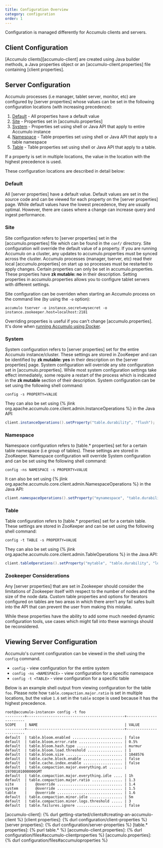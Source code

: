 ```yaml
---
title: Configuration Overview
category: configuration
order: 1
---
```


Configuration is managed differently for Accumulo clients and servers.

## Client Configuration

[Accumulo clients][accumulo-client] are created using Java builder methods, a Java properties object or an
[accumulo-client.properties] file containing [client properties].

## Server Configuration

Accumulo processes (i.e manager, tablet server, monitor, etc) are configured by [server properties] whose values can be
set in the following configuration locations (with increasing precedence):

1. [Default](#default) - All properties have a default value
2. [Site](#site) - Properties set in [accumulo.properties]
3. [System](#system) - Properties set using shell or Java API that apply to entire Accumulo instance
4. [Namespace](#namespace) - Table properties set using shell or Java API that apply to a table namespace
5. [Table](#table) - Table properties set using shell or Java API that apply to a table.

If a property is set in multiple locations, the value in the location with the highest precedence is used.

These configuration locations are described in detail below:

### Default

All [server properties] have a default value. Default values are set in the source code and can be viewed for each property on the [server properties] page.
While default values have the lowest precedence, they are usually optimal.  However, there are cases where a change can increase query and ingest performance.

### Site

Site configuration refers to [server properties] set in the [accumulo.properties] file which can be found in the `conf/` directory. Site configuration will override the default value
of a property. If you are running Accumulo on a cluster, any updates to accumulo.properties must be synced across the cluster. Accumulo processes (manager, tserver, etc) read their
local [accumulo.properties] on start up so processes must be restarted to apply changes. Certain properties can only be set in accumulo.properties. These properties have **zk mutable: no**
in their description. Setting properties in accumulo.properties allows you to configure tablet servers with different settings.

Site configuration can be overriden when starting an Accumulo process on the command line (by using the `-o` option):
```
accumulo tserver -o instance.secret=mysecret -o instance.zookeeper.host=localhost:2181
```
Overriding properties is useful if you can't change [accumulo.properties]. It's done when [running Accumulo using Docker](https://github.com/apache/accumulo-docker).

### System

System configuration refers to [server properties] set for the entire Accumulo instance/cluster. These settings are stored in ZooKeeper and can be identified by **zk mutable: yes**
in their description on the [server properties] page. System configuration will override any site configuration set in [accumulo.properties]. While most system configuration
settings take effect immediately, some require a restart of the process which is indicated in the **zk mutable** section of their description. System configuration can be set using
the following shell command:

    config -s PROPERTY=VALUE

They can also be set using {% jlink org.apache.accumulo.core.client.admin.InstanceOperations %} in the Java API:

```java
client.instanceOperations().setProperty("table.durability", "flush");
```

### Namespace

Namespace configuration refers to [table.* properties] set for a certain table namespace (i.e group of tables). These settings are stored in ZooKeeper. Namespace configuration
will override System configuration and can be set using the following shell command:

    config -ns NAMESPACE -s PROPERTY=VALUE

It can also be set using {% jlink org.apache.accumulo.core.client.admin.NamespaceOperations %} in the Java API:

```java
client.namespaceOperations().setProperty("mynamespace", "table.durability", "sync");
```

### Table

Table configuration refers to [table.* properties] set for a certain table. These settings are stored in ZooKeeper and can be set using the following shell command:

    config -t TABLE -s PROPERTY=VALUE

They can also be set using {% jlink org.apache.accumulo.core.client.admin.TableOperations %} in the Java API:

```java
client.tableOperations().setProperty("mytable", "table.durability", "log");
```

### Zookeeper Considerations

Any [server properties] that are set in Zookeeper should consider the limitations of Zookeeper itself with respect to the
number of nodes and the size of the node data. Custom table properties and options for Iterators configured on tables
are two areas in which there aren't any fail safes built into the API that can prevent the user from making this mistake.

While these properties have the ability to add some much needed dynamic configuration tools, use cases which might fall
into these warnings should be reconsidered.

## Viewing Server Configuration

Accumulo's current configuration can be viewed in the shell using the `config` command.

* `config` - view configuration for the entire system
* `config -ns <NAMESPACE>` - view configuration for a specific namespace
* `config -t <TABLE>` - view configuration for a specific table

Below is an example shell output from viewing configuration for the table `foo`. Please note how `table.compaction.major.ratio`
is set in multiple locations, but the value `1.6` set in the `table` scope is used because it has the highest precedence.

```
root@accumulo-instance> config -t foo
---------+---------------------------------------------+-----------------------
SCOPE    | NAME                                        | VALUE
---------+---------------------------------------------+-----------------------
default  | table.bloom.enabled ....................... | false
default  | table.bloom.error.rate .................... | 0.5%
default  | table.bloom.hash.type ..................... | murmur
default  | table.bloom.load.threshold ................ | 1
default  | table.bloom.size .......................... | 1048576
default  | table.cache.block.enable .................. | false
default  | table.cache.index.enable .................. | false
default  | table.compaction.major.everything.at ...... | 19700101000000GMT
default  | table.compaction.major.everything.idle .... | 1h
default  | table.compaction.major.ratio .............. | 1.3
site     |    @override .............................. | 1.4
system   |    @override .............................. | 1.5
table    |    @override .............................. | 1.6
default  | table.compaction.minor.idle ............... | 5m
default  | table.compaction.minor.logs.threshold ..... | 3
default  | table.failures.ignore ..................... | false
```

[accumulo-client]: {% durl getting-started/clients#creating-an-accumulo-client %}
[client properties]: {% durl configuration/client-properties %}
[server properties]: {% durl configuration/server-properties %}
[table.* properties]: {% purl table.\* %}
[accumulo-client.properties]: {% durl configuration/files#accumulo-clientproperties %}
[accumulo.properties]: {% durl configuration/files#accumuloproperties %}
